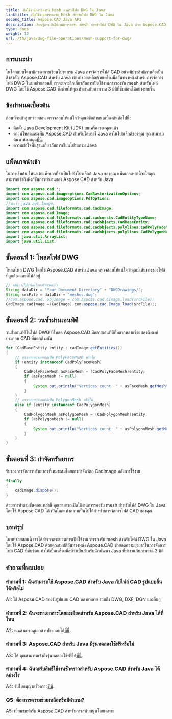 ```yaml
---
title: เปิดใช้งานการรองรับ Mesh สำหรับไฟล์ DWG ใน Java
linktitle: เปิดใช้งานการรองรับ Mesh สำหรับไฟล์ DWG ใน Java
second_title: Aspose.CAD Java API
description: เรียนรู้การเปิดใช้งานการรองรับ mesh สำหรับไฟล์ DWG ใน Java ด้วย Aspose.CAD คำแนะนำทีละขั้นตอนสำหรับการปรับแต่งการวาดภาพ 3 มิติอย่างราบรื่น #การเขียนโปรแกรม Java #CADFiles
type: docs
weight: 12
url: /th/java/dwg-file-operations/mesh-support-for-dwg/
---
```

## การแนะนำ

ในโลกแบบไดนามิกของการเขียนโปรแกรม Java การจัดการไฟล์ CAD อย่างมีประสิทธิภาพถือเป็นสิ่งสำคัญ Aspose.CAD สำหรับ Java เข้ามาช่วยเหลือด้วยเครื่องมืออันทรงพลังสำหรับการจัดการไฟล์ DWG ในบทช่วยสอนนี้ เราจะเจาะลึกเกี่ยวกับการเปิดใช้งานการรองรับ mesh สำหรับไฟล์ DWG โดยใช้ Aspose.CAD ซึ่งช่วยให้คุณทำงานกับภาพวาด 3 มิติที่ซับซ้อนได้อย่างราบรื่น

## ข้อกำหนดเบื้องต้น

ก่อนที่จะเข้าสู่บทช่วยสอน ตรวจสอบให้แน่ใจว่าคุณมีข้อกำหนดเบื้องต้นต่อไปนี้:
- ติดตั้ง Java Development Kit (JDK) บนเครื่องของคุณแล้ว
-  ดาวน์โหลดและเพิ่ม Aspose.CAD สำหรับไลบรารี Java ลงในโปรเจ็กต์ของคุณ คุณสามารถค้นหาห้องสมุด[ที่นี่](https://releases.aspose.com/cad/java/).
- ความเข้าใจพื้นฐานเกี่ยวกับการเขียนโปรแกรม Java

## แพ็คเกจนำเข้า

ในการเริ่มต้น ให้นำเข้าแพ็คเกจที่จำเป็นไปยังโปรเจ็กต์ Java ของคุณ แพ็คเกจเหล่านี้จะให้คุณสามารถเข้าถึงฟังก์ชันการทำงานของ Aspose.CAD สำหรับ Java

```java
import com.aspose.cad.*;
import com.aspose.cad.imageoptions.CadRasterizationOptions;
import com.aspose.cad.imageoptions.PdfOptions;
//นำเข้า java.awt.Image;
import com.aspose.cad.fileformats.cad.CadImage;
import com.aspose.cad.Image;
import com.aspose.cad.fileformats.cad.cadconsts.CadEntityTypeName;
import com.aspose.cad.fileformats.cad.cadobjects.CadBaseEntity;
import com.aspose.cad.fileformats.cad.cadobjects.polylines.CadPolyFaceMesh;
import com.aspose.cad.fileformats.cad.cadobjects.polylines.CadPolygonMesh;
import java.util.ArrayList;
import java.util.List;

```

## ขั้นตอนที่ 1: โหลดไฟล์ DWG

โหลดไฟล์ DWG โดยใช้ Aspose.CAD สำหรับ Java ตรวจสอบให้แน่ใจว่าคุณมีเส้นทางของไฟล์ที่ถูกต้องและมีไฟล์อยู่

```java
// เส้นทางไปยังไดเร็กทอรีทรัพยากร
String dataDir = "Your Document Directory" + "DWGDrawings/";
String srcFile = dataDir + "meshes.dwg";
//com.aspose.cad. objImage = com.aspose.cad.CImage.load(srcFile);
CadImage cadImage =(CadImage) com.aspose.cad.Image.load(srcFile);;
```

## ขั้นตอนที่ 2: วนซ้ำผ่านเอนทิตี

วนซ้ำเอนทิตีในไฟล์ DWG ที่โหลด Aspose.CAD มีคลาสเอนทิตีที่หลากหลายซึ่งแสดงถึงองค์ประกอบ CAD ที่แตกต่างกัน

```java
for (CadBaseEntity entity : cadImage.getEntities())
{
    // ตรวจสอบว่าเอนทิตีเป็น PolyFaceMesh หรือไม่
    if (entity instanceof CadPolyFaceMesh)
    {
        CadPolyFaceMesh asFaceMesh = (CadPolyFaceMesh)entity;
        if (asFaceMesh != null)
        {
            System.out.println("Vertices count: " + asFaceMesh.getMeshMVertexCount());
        }
    }
    // ตรวจสอบว่าเอนทิตีเป็น PolygonMesh หรือไม่
    else if (entity instanceof CadPolygonMesh)
    {
        CadPolygonMesh asPolygonMesh = (CadPolygonMesh)entity;
        if (asPolygonMesh != null)
        {
            System.out.println("Vertices count: " + asPolygonMesh.getMeshMVertexCount());
        }
    }
}
```

## ขั้นตอนที่ 3: กำจัดทรัพยากร

รับรองการจัดการทรัพยากรที่เหมาะสมโดยการกำจัดวัตถุ CadImage หลังการใช้งาน

```java
finally
{
    cadImage.dispose();
}
```

ด้วยการทำตามขั้นตอนเหล่านี้ คุณสามารถเปิดใช้งานการรองรับ mesh สำหรับไฟล์ DWG ใน Java โดยใช้ Aspose.CAD ได้ เปิดโลกแห่งความเป็นไปได้สำหรับการจัดการไฟล์ CAD ของคุณ

## บทสรุป

ในบทช่วยสอนนี้ เราได้สำรวจกระบวนการเปิดใช้งานการรองรับ mesh สำหรับไฟล์ DWG ใน Java โดยใช้ Aspose.CAD ด้วยคุณสมบัติอันทรงพลัง Aspose.CAD ช่วยลดความยุ่งยากในการจัดการไฟล์ CAD ที่ซับซ้อน ทำให้เป็นเครื่องมือที่จำเป็นสำหรับนักพัฒนา Java ที่ทำงานกับภาพวาด 3 มิติ

## คำถามที่พบบ่อย

### คำถามที่ 1: ฉันสามารถใช้ Aspose.CAD สำหรับ Java กับไฟล์ CAD รูปแบบอื่นได้หรือไม่

A1: ใช่ Aspose.CAD รองรับรูปแบบ CAD หลากหลาย รวมถึง DWG, DXF, DGN และอื่นๆ

### คำถามที่ 2: ฉันจะหาเอกสารโดยละเอียดสำหรับ Aspose.CAD สำหรับ Java ได้ที่ไหน

 A2: คุณสามารถดูเอกสารประกอบได้[ที่นี่](https://reference.aspose.com/cad/java/).

### คำถามที่ 3: Aspose.CAD สำหรับ Java มีรุ่นทดลองใช้ฟรีหรือไม่

 A3: ได้ คุณสามารถเข้าถึงรุ่นทดลองใช้ฟรีได้[ที่นี่](https://releases.aspose.com/).

### คำถามที่ 4: ฉันจะรับสิทธิ์ใช้งานชั่วคราวสำหรับ Aspose.CAD สำหรับ Java ได้อย่างไร

 A4: รับใบอนุญาตชั่วคราว[ที่นี่](https://purchase.aspose.com/temporary-license/).

### Q5: ต้องการความช่วยเหลือหรือมีคำถาม?

A5: เยี่ยมชม[ฟอรั่ม Aspose.CAD](https://forum.aspose.com/c/cad/19) สำหรับการสนับสนุนโดยเฉพาะ